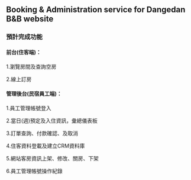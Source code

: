 ## Booking & Administration service for Dangedan B&B website

### 預計完成功能

#### 前台(住客端)：

1.瀏覽房間及查詢空房

2.線上訂房


#### 管理後台(民宿員工端)：

1.員工管理帳號登入

2.當日(週)預定及入住資訊，彙總儀表板

3.訂單查詢、付款確認、及取消

4.住客資料登載及建立CRM資料庫

5.網站客房資訊上架、修改、關房、下架

6.員工管理帳號操作紀錄
